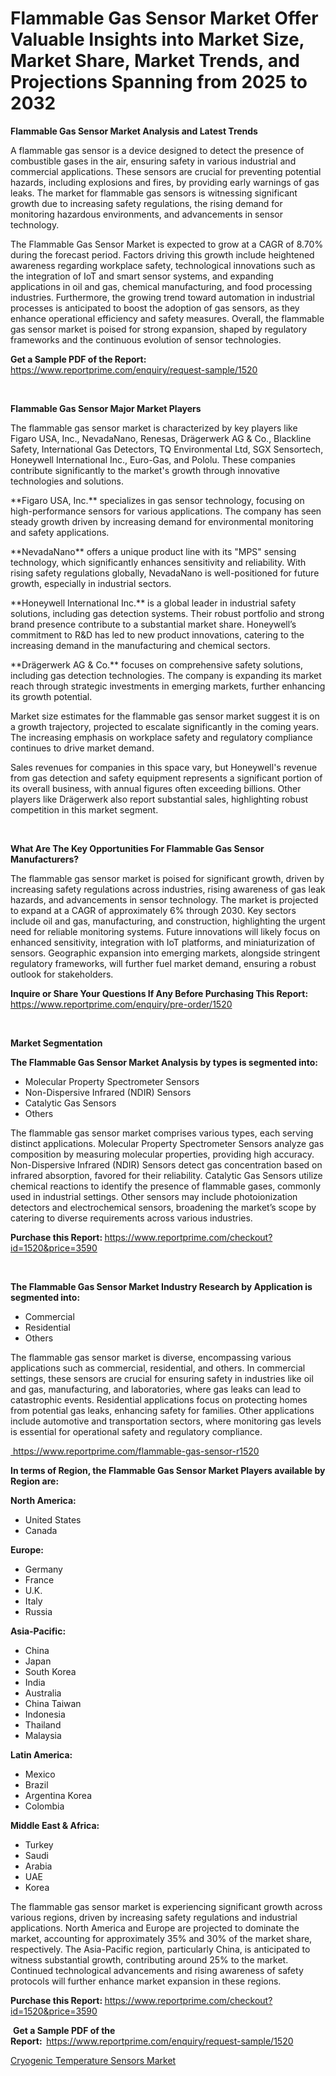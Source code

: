 <p><h1>Flammable Gas Sensor Market Offer Valuable Insights into Market Size, Market Share, Market Trends, and Projections Spanning from 2025 to 2032</h1></p><p><strong>Flammable Gas Sensor Market Analysis and Latest Trends</strong></p>
<p><p>A flammable gas sensor is a device designed to detect the presence of combustible gases in the air, ensuring safety in various industrial and commercial applications. These sensors are crucial for preventing potential hazards, including explosions and fires, by providing early warnings of gas leaks. The market for flammable gas sensors is witnessing significant growth due to increasing safety regulations, the rising demand for monitoring hazardous environments, and advancements in sensor technology.</p><p>The Flammable Gas Sensor Market is expected to grow at a CAGR of 8.70% during the forecast period. Factors driving this growth include heightened awareness regarding workplace safety, technological innovations such as the integration of IoT and smart sensor systems, and expanding applications in oil and gas, chemical manufacturing, and food processing industries. Furthermore, the growing trend toward automation in industrial processes is anticipated to boost the adoption of gas sensors, as they enhance operational efficiency and safety measures. Overall, the flammable gas sensor market is poised for strong expansion, shaped by regulatory frameworks and the continuous evolution of sensor technologies.</p></p>
<p><strong>Get a Sample PDF of the Report:&nbsp;</strong> <a href="https://www.reportprime.com/enquiry/request-sample/1520?utm_campaign=2981&utm_medium=2&utm_source=Github&utm_content=ia&utm_term=18032025&utm_id=flammable-gas-sensor">https://www.reportprime.com/enquiry/request-sample/1520</a></p>
<p>&nbsp;</p>
<p><strong>Flammable Gas Sensor Major Market Players</strong></p>
<p><p>The flammable gas sensor market is characterized by key players like Figaro USA, Inc., NevadaNano, Renesas, Drägerwerk AG & Co., Blackline Safety, International Gas Detectors, TQ Environmental Ltd, SGX Sensortech, Honeywell International Inc., Euro-Gas, and Pololu. These companies contribute significantly to the market's growth through innovative technologies and solutions.</p><p>**Figaro USA, Inc.** specializes in gas sensor technology, focusing on high-performance sensors for various applications. The company has seen steady growth driven by increasing demand for environmental monitoring and safety applications.</p><p>**NevadaNano** offers a unique product line with its "MPS" sensing technology, which significantly enhances sensitivity and reliability. With rising safety regulations globally, NevadaNano is well-positioned for future growth, especially in industrial sectors.</p><p>**Honeywell International Inc.** is a global leader in industrial safety solutions, including gas detection systems. Their robust portfolio and strong brand presence contribute to a substantial market share. Honeywell’s commitment to R&D has led to new product innovations, catering to the increasing demand in the manufacturing and chemical sectors.</p><p>**Drägerwerk AG & Co.** focuses on comprehensive safety solutions, including gas detection technologies. The company is expanding its market reach through strategic investments in emerging markets, further enhancing its growth potential.</p><p>Market size estimates for the flammable gas sensor market suggest it is on a growth trajectory, projected to escalate significantly in the coming years. The increasing emphasis on workplace safety and regulatory compliance continues to drive market demand.</p><p>Sales revenues for companies in this space vary, but Honeywell's revenue from gas detection and safety equipment represents a significant portion of its overall business, with annual figures often exceeding billions. Other players like Drägerwerk also report substantial sales, highlighting robust competition in this market segment.</p></p>
<p>&nbsp;</p>
<p><strong>What Are The Key Opportunities For Flammable Gas Sensor Manufacturers?</strong></p>
<p><p>The flammable gas sensor market is poised for significant growth, driven by increasing safety regulations across industries, rising awareness of gas leak hazards, and advancements in sensor technology. The market is projected to expand at a CAGR of approximately 6% through 2030. Key sectors include oil and gas, manufacturing, and construction, highlighting the urgent need for reliable monitoring systems. Future innovations will likely focus on enhanced sensitivity, integration with IoT platforms, and miniaturization of sensors. Geographic expansion into emerging markets, alongside stringent regulatory frameworks, will further fuel market demand, ensuring a robust outlook for stakeholders.</p></p>
<p><strong>Inquire or Share Your Questions If Any Before Purchasing This Report:</strong> <a href="https://www.reportprime.com/enquiry/pre-order/1520?utm_campaign=2981&utm_medium=2&utm_source=Github&utm_content=ia&utm_term=18032025&utm_id=flammable-gas-sensor">https://www.reportprime.com/enquiry/pre-order/1520</a></p>
<p>&nbsp;</p>
<p><strong>Market Segmentation</strong></p>
<p><strong>The Flammable Gas Sensor Market Analysis by types is segmented into:</strong></p>
<p><ul><li>Molecular Property Spectrometer Sensors</li><li>Non-Dispersive Infrared (NDIR) Sensors</li><li>Catalytic Gas Sensors</li><li>Others</li></ul></p>
<p><p>The flammable gas sensor market comprises various types, each serving distinct applications. Molecular Property Spectrometer Sensors analyze gas composition by measuring molecular properties, providing high accuracy. Non-Dispersive Infrared (NDIR) Sensors detect gas concentration based on infrared absorption, favored for their reliability. Catalytic Gas Sensors utilize chemical reactions to identify the presence of flammable gases, commonly used in industrial settings. Other sensors may include photoionization detectors and electrochemical sensors, broadening the market’s scope by catering to diverse requirements across various industries.</p></p>
<p><strong>Purchase this Report:&nbsp;</strong><a href="https://www.reportprime.com/checkout?id=1520&price=3590&utm_campaign=2981&utm_medium=2&utm_source=Github&utm_content=ia&utm_term=18032025&utm_id=flammable-gas-sensor">https://www.reportprime.com/checkout?id=1520&price=3590</a></p>
<p>&nbsp;</p>
<p><strong>The Flammable Gas Sensor Market Industry Research by Application is segmented into:</strong></p>
<p><ul><li>Commercial</li><li>Residential</li><li>Others</li></ul></p>
<p><p>The flammable gas sensor market is diverse, encompassing various applications such as commercial, residential, and others. In commercial settings, these sensors are crucial for ensuring safety in industries like oil and gas, manufacturing, and laboratories, where gas leaks can lead to catastrophic events. Residential applications focus on protecting homes from potential gas leaks, enhancing safety for families. Other applications include automotive and transportation sectors, where monitoring gas levels is essential for operational safety and regulatory compliance.</p></p>
<p><a href="https://www.reportprime.com/flammable-gas-sensor-r1520?utm_campaign=2981&utm_medium=2&utm_source=Github&utm_content=ia&utm_term=18032025&utm_id=flammable-gas-sensor">&nbsp;https://www.reportprime.com/flammable-gas-sensor-r1520</a></p>
<p><strong>In terms of Region, the Flammable Gas Sensor Market Players available by Region are:</strong></p>
<p>
    <p> <strong> North America: </strong>
        <ul>
            <li>United States</li>
            <li>Canada</li>
        </ul>
        </p> 
    <p> <strong> Europe: </strong>
        <ul>
            <li>Germany</li>
            <li>France</li>
            <li>U.K.</li>
            <li>Italy</li>
            <li>Russia</li>
        </ul>
        </p> 
    <p> <strong> Asia-Pacific: </strong>
        <ul>
            <li>China</li>
            <li>Japan</li>
            <li>South Korea</li>
            <li>India</li>
            <li>Australia</li>
            <li>China Taiwan</li>
            <li>Indonesia</li>
            <li>Thailand</li>
            <li>Malaysia</li>
        </ul>
        </p> 
    <p> <strong> Latin America: </strong>
        <ul>
            <li>Mexico</li>
            <li>Brazil</li>
            <li>Argentina Korea</li>
            <li>Colombia</li>
        </ul>
        </p> 
    <p> <strong> Middle East & Africa: </strong>
        <ul>
            <li>Turkey</li>
            <li>Saudi</li>
            <li>Arabia</li>
            <li>UAE</li>
            <li>Korea</li>
        </ul>
    </p>
    </p>
<p><p>The flammable gas sensor market is experiencing significant growth across various regions, driven by increasing safety regulations and industrial applications. North America and Europe are projected to dominate the market, accounting for approximately 35% and 30% of the market share, respectively. The Asia-Pacific region, particularly China, is anticipated to witness substantial growth, contributing around 25% to the market. Continued technological advancements and rising awareness of safety protocols will further enhance market expansion in these regions.</p></p>
<p><strong>Purchase this Report: </strong><a href="https://www.reportprime.com/checkout?id=1520&price=3590&utm_campaign=2981&utm_medium=2&utm_source=Github&utm_content=ia&utm_term=18032025&utm_id=flammable-gas-sensor">https://www.reportprime.com/checkout?id=1520&price=3590</a></p>
<p>&nbsp;<strong>Get a Sample PDF of the Report:&nbsp;&nbsp;</strong><a href="https://www.reportprime.com/enquiry/request-sample/1520?utm_campaign=2981&utm_medium=2&utm_source=Github&utm_content=ia&utm_term=18032025&utm_id=flammable-gas-sensor">https://www.reportprime.com/enquiry/request-sample/1520</a></p>
<p><strong></strong></p>
<p><p><a href="https://github.com/drissahrouk/Market-Research-Report-List-1/blob/main/cryogenic-temperature-sensors-market.md?utm_campaign=2981&utm_medium=2&utm_source=Github&utm_content=ia&utm_term=18032025&utm_id=flammable-gas-sensor">Cryogenic Temperature Sensors Market</a></p></p>